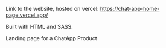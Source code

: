 
Link to the website, hosted on vercel: https://chat-app-home-page.vercel.app/

Built with HTML and SASS.

Landing page for a ChatApp Product
